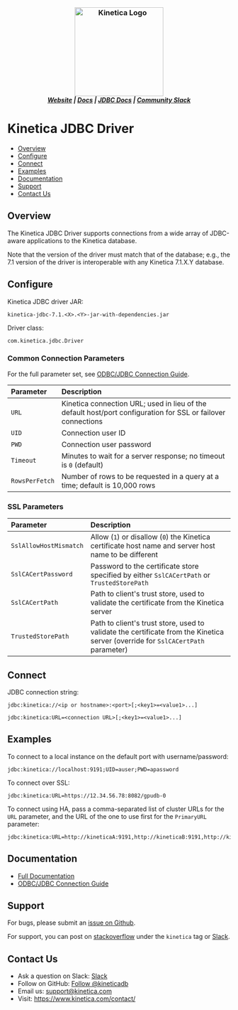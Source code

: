 <h3 align="center" style="margin:0px">
	<img width="200" src="https://2wz2rk1b7g6s3mm3mk3dj0lh-wpengine.netdna-ssl.com/wp-content/uploads/2018/08/kinetica_logo.svg" alt="Kinetica Logo"/>
</h3>
<h5 align="center" style="margin:0px">
	<a href="https://www.kinetica.com/">Website</a>
	|
	<a href="https://docs.kinetica.com/7.1/">Docs</a>
	|
	<a href="https://docs.kinetica.com/7.1/connectors/sql_guide/">JDBC Docs</a>
	|
	<a href="https://join.slack.com/t/kinetica-community/shared_invite/zt-1bt9x3mvr-uMKrXlSDXfy3oU~sKi84qg">Community Slack</a>   
</h5>


# Kinetica JDBC Driver

-  [Overview](#overview)
-  [Configure](#configure)
-  [Connect](#connect)
-  [Examples](#examples)
-  [Documentation](#documentation)
-  [Support](#support)
-  [Contact Us](#contact-us)
 

## Overview

The Kinetica JDBC Driver supports connections from a wide array of JDBC-aware
applications to the Kinetica database.


Note that the version of the driver must match that of the database; e.g., the
7.1 version of the driver is interoperable with any Kinetica 7.1.X.Y database.


## Configure

Kinetica JDBC driver JAR:

    kinetica-jdbc-7.1.<X>.<Y>-jar-with-dependencies.jar

Driver class:

    com.kinetica.jdbc.Driver


### Common Connection Parameters

For the full parameter set, see
[ODBC/JDBC Connection Guide](https://docs.kinetica.com/7.1/connectors/sql_guide/#configuration).

| Parameter      | Description
| :---           | :---
| `URL`          | Kinetica connection URL; used in lieu of the default host/port configuration for SSL or failover connections
| `UID`          | Connection user ID
| `PWD`          | Connection user password
| `Timeout`      | Minutes to wait for a server response; no timeout is `0` (default)
| `RowsPerFetch` | Number of rows to be requested in a query at a time; default is 10,000 rows


### SSL Parameters

| Parameter              | Description
| :---                   | :---
| `SslAllowHostMismatch` | Allow (`1`) or disallow (`0`) the Kinetica certificate host name and server host name to be different
| `SslCACertPassword`    | Password to the certificate store specified by either `SslCACertPath` or `TrustedStorePath`
| `SslCACertPath`        | Path to client's trust store, used to validate the certificate from the Kinetica server
| `TrustedStorePath`     | Path to client's trust store, used to validate the certificate from the Kinetica server (override for `SslCACertPath` parameter)


## Connect

JDBC connection string:

    jdbc:kinetica://<ip or hostname>:<port>[;<key1>=<value1>...]

    jdbc:kinetica:URL=<connection URL>[;<key1>=<value1>...]


## Examples

To connect to a local instance on the default port with username/password:

    jdbc:kinetica://localhost:9191;UID=auser;PWD=apassword

To connect over SSL:

    jdbc:kinetica:URL=https://12.34.56.78:8082/gpudb-0

To connect using HA, pass a comma-separated list of cluster URLs for the `URL`
parameter, and the URL of the one to use first for the `PrimaryURL` parameter:

    jdbc:kinetica:URL=http://kineticaA:9191,http://kineticaB:9191,http://kineticaC:9191;PrimaryURL=http://kineticaB:9191


## Documentation
- [Full Documentation](https://docs.kinetica.com/7.1/)
- [ODBC/JDBC Connection Guide](https://docs.kinetica.com/7.1/connectors/sql_guide/)


## Support

For bugs, please submit an
[issue on Github](https://github.com/kineticadb/kinetica-client-jdbc/issues).

For support, you can post on
[stackoverflow](https://stackoverflow.com/questions/tagged/kinetica) under the
``kinetica`` tag or
[Slack](https://join.slack.com/t/kinetica-community/shared_invite/zt-1bt9x3mvr-uMKrXlSDXfy3oU~sKi84qg).


## Contact Us

* Ask a question on Slack:
  [Slack](https://join.slack.com/t/kinetica-community/shared_invite/zt-1bt9x3mvr-uMKrXlSDXfy3oU~sKi84qg)
* Follow on GitHub:
  [Follow @kineticadb](https://github.com/kineticadb) 
* Email us:  <support@kinetica.com>
* Visit:  <https://www.kinetica.com/contact/>
